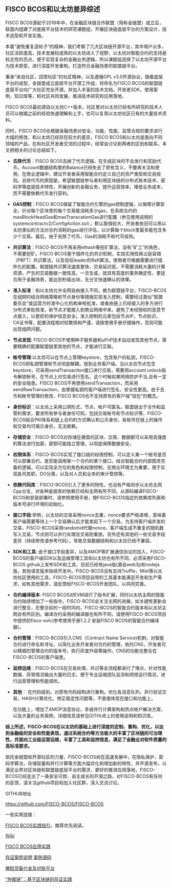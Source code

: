 ## FISCO BCOS和以太坊差异综述

FISCO BCOS源起于2016年中，在金融区块链合作联盟（简称金链盟）成立后，联盟内组建了对底层平台技术的研究课题组，开展区块链底层平台的方案设计，技术选型和开发实施。

本着“避免重复造轮子”的精神，我们考察了几大区块链开源平台，其中用户众多，社区活跃度高，技术发展较成熟的以太坊进入了视野，以太坊对智能合约的支持是标志性的亮点，便于实现复杂的金融业务逻辑，所以课题组选择了以太坊开源平台为技术原型，进行深度开发重构，打造符合金融场景的联盟链平台。

秉承“来自社区，回馈社区“的社区精神，以及遵循GPL v3.0开源协议，随着底层平台的成型，金链盟成立底层平台开源工作组，将命名为FISCO BCOS的联盟链底层平台向广大社区完全开源，并加入丰富的技术文档，开发者SDK，使用案例，知识库等，和社区共同发展，推进技术研究和应用落地。

FISCO BCOS最初源自以太坊C++版本，社区里对以太坊已经有所研究的技术人员可以根据之前的经验快速理解和上手，也可以复用以太坊社区已有的大量技术资料。

同时，FISCO BCOS也根据金融场景对安全、功能、性能、监管合规的要求进行大幅的修改，和以太坊已经存在较大的差异，FISCO BCOS和以太坊是面向不同领域的产品，在和社区开发者交流的过程中，经常会讨论到两者的区别和联系，本文把相关的讨论总结如下。

* **去除代币**：FISCO BCOS去掉了代币逻辑，在生成区块时不会发行和奖励代币。Account数据结构里的Balance已经失去了原有含义，不要再关注和使用。在商业逻辑中，建议开发者采用智能合约定义自己的资产类型和交易规则。去除代币的原因是，希望联盟链参与者利用区块链的分布式账本技术、密码学等底层技术特性，开展创新的金融业务，提升运营效率，降低业务成本，而不需要依赖代币发行获利。
* **GAS控制**：FISCO BCOS保留了智能合约引擎的gas控制逻辑，以保障计算安全，针对每个区块里的每个交易能消耗多少gas，在系统合约的maxBlockHeadGas和maxTranscationGas进行配置（参见使用说明的systemcontractv2/ConfigAction.sol），默认取值较大，开发者依旧可以用以太坊类似的方法对合约消耗的gas进行评估，以计算每个block里最多能包含多少个交易。最后，由于去除了代币，Gas的消耗不和代币挂钩。
* **共识算法**：FISCO-BCOS不再采用ethash等挖矿算法，没有“矿工”的角色，不需要挖矿。FISCO BCOS基于插件化的共识机制，实现实用性拜占庭容错（PBFT）共识算法，以及信任leader的Raft算法，使用者可根据需要进行插件化的配置。联盟链共识算法速度更快，交易延迟低，不需要消耗大量的计算资源，产生的交易数据一致性高，一旦生成，就具有高度的事务确定性，更适合用于金融场景，能达到秒级出块，无分叉快速确认的效果。
* **准入标准**：和以太坊允许全网自由接入不同，做为联盟链平台，FISCO-BCOS在组网时结合网络策略和节点身份等措施实现准入控制，需要经过类似“联盟委员会”或运营方的准中心化机构审核批准，或者由链上已经接入的多方进行分布式审批核准，新节点才能接入到商业网络中来，避免了未经授权的恶意节点接入，以更好的保护信息安全。准入控制的元素包括节点IP，节点标识，CA证书等，配置流程相对较繁琐和严谨，请按使用手册仔细操作，否则可能出现组网问题。
* **节点发现**: FISCO-BCOS不使用种子服务器和uPnP技术自动发现其他节点，需要精确的配置联盟链里其他的节点，才能进行互联。
* **帐号管理**:以太坊可以在节点上管理keystore，包含账户的私钥，FISCO-BCOS把私钥管理和节点彻底解耦，放到业务客户端。当以太坊节点包含keystore，可采用sendTransaction接口进行交易，需要用account.unlock指令解锁帐号，在节点上对交易进行签名，这个时候如果网络防护不当,会有一定的安全隐患。FISCO BCOS不再使用sendTransaction，而采用sendRawTransaction，由掌握私钥的客户端进行签名，安全性更高。由于去币和帐号管理的修改，FISCO BCOS也不支持原有的客户端"钱包“的概念。
* **身份标识**：以太坊上采用公钥形式，节点、帐户可匿名。联盟链出于合作和监管的需求，要求所有参与者身份可知，包括交易帐号和节点标识等，FISCO-BCOS结合PKI体系和链上合约的方式确认和公示身份，各帐号在链上的操作和交易均可揭示身份，无法抵赖。
* **存储安全**：FISCO-BCOS对存储在硬盘的区块、交易、数据都可以采用高强度的算法进行加密，密钥可能独立管理，以彻底保障数据安全。
* **权限体系**：FISCO-BCOS实现了接口级的权限控制，可以定义某一个帐号是否可以部署合约，是否能调用某一个合约的某个接口，结合智能合约内部图灵完备的逻辑，可以实现全方位的角色和权限控制，在商业环境尤为重要，用于实现各司其职，DO分离，以及对人员和业务的审计管控等。
* **依赖代码库**：FISCO-BCOS引入了更多的特性，也没有严格同步以太坊主网Cpp分支，对各种底层库的依赖已经和主网有所不同，从源码编译FISCO-BCOS和安装部署时，请参照使用手册，按FISCO-BCOS指定的依赖库列表和版本号进行环境的初始化。
* **接口字段**:举例，以太坊的交易采用nonce去重，nonce要求严格递增，意味着客户端需要等待上一个交易确认后才能发起下一个交易。为支持客户端并发的交易，FISCO-BCOS采用randomid代替nonce，客户端生成不重复的随机数写入交易，节点则可以并行处理且交易防重放。另外还有其他的一些交易字段差异（持续修改请参考代码），导致交易数据结构和以太坊已经不兼容。
* **SDK和工具**: 由于接口字段差异，以及AMOP等扩展通信协议的加入，FISCO-BCOS的客户端SDK以及运维管理工具和以太坊也有所不同，必须采用FISCO-BCOS github上发布SDK和工具，目前已经有java版(源自web3j)和nodejs版，其他语言版本陆续开发中。FISCO-BCOS没有支持Truffle，Mist等以太坊社区使用的工具，FISCO-BCOS项目自带的工具基本能满足开发和生产需求，如有其他需求，请反馈给FISCO-BCOS开发团队，以共同完善。
* **合约编译版本**: FISCO BCOS对EVM进行了指令扩展，同时以太坊主网的智能合约陆续增加了一些指令，FISCO-BCOS会关注主网的进展，如关键性更新会进行整合，在整合前的一段时间内，FISCO-BCOS的智能合约版本和以太坊主网会有所区别。编译合约采用的编译器也有所不同，请使用FISCO-BCOS项目中提供的fisco-solc(参考使用手册1.2.2 安装FISCO BCOS的智能合约编译器)。
* **合约管理**：FISCO-BCOS引入CNS（Contract Name Service)机制，对智能合约进行命名和寻址，以简化业务开发者对合约的管理，依托CNS，开发者可以精细的管理合约的版本号，执行灰度升级等操作。CNS的功能也整合在FISCO-BCOS的客户端里。
* **监控运维**：FISCO-BCOS在交易处理、共识等全流程都进行了埋点，针对性能数据、异常情况输出大量的日志，便于专业运维团队监测和把控运行情况，进行运营管理和性能调优。
* **其他**：
  在代码级别，对原有代码结构进行重构，优化各消息队列，并行验证交易，HASH计算优化，修正稳定性问题等，不直接体现在接口和功能上。

  在功能上，增加了AMOP消息协议，多链并行计算架构和热点帐户解决方案，以及大量的业务案例，详细信息请参见GITHUB上的使用说明和知识库。

**综上所述，FISCO-BCOS在以太坊的基础上进行深度的定制、重构、优化，以达到金融级的安全和性能表现，通过系统合约等方法极大的丰富了区块链的可治理性，并面向工业级运营运维，丰富了工具和监控信息，满足了金融业对软件质量的高标准要求。**

依托金链盟和开源社区的力量，FISCO-BCOS尚在高速发展中，在隐私保护，密码学算法，存储容量和并行计算等方面大幅优化和增加新的特性，并开源发布，以满足业界对区块链和联盟链底层平台的需求，更好的推进应用落地，FISCO-BCOS已经走出了一条安全可控、自主成长的开源之路，对FISCO-BCOS有任何的反馈，请关注github项目和加入社区群，深入交流讨论。

GITHUB地址

<https://github.com/FISCO-BCOS/FISCO-BCOS>



一些实用连接：

[FISCO BCOS实践指引](https://github.com/FISCO-BCOS/Wiki/tree/master/FISCO%20BCOS%E5%AE%9E%E8%B7%B5%E6%8C%87%E5%BC%95)，推荐优先阅读。

[Wiki](https://github.com/FISCO-BCOS/Wiki)

[FISCO BCOS应用实践](https://github.com/FISCO-BCOS/Wiki/blob/master/FISCO%20BCOS%E5%BA%94%E7%94%A8%E5%AE%9E%E8%B7%B5.pdf)

[存证案例说明](https://github.com/FISCO-BCOS/Wiki/tree/master/%E5%AD%98%E8%AF%81sample%E8%AF%B4%E6%98%8E) [案例源码](https://github.com/FISCO-BCOS/evidenceSample)

[微粒贷备付金及对账平台](https://github.com/FISCO-BCOS/Wiki/blob/master/%E3%80%90FISCO%20BCOS%E5%BA%94%E7%94%A8%E6%A1%88%E4%BE%8B%E3%80%91%E5%BE%AE%E7%B2%92%E8%B4%B7%E6%9C%BA%E6%9E%84%E9%97%B4%E5%AF%B9%E8%B4%A6%E5%B9%B3%E5%8F%B0/README.md)

[“仲裁链”：基于区块链的存证实践](https://github.com/FISCO-BCOS/Wiki/blob/master/%E3%80%90FISCO%20BCOS%E6%A1%88%E4%BE%8B%E4%BB%8B%E7%BB%8D%E3%80%91%E2%80%9C%E4%BB%B2%E8%A3%81%E9%93%BE%E2%80%9D%EF%BC%9A%E5%9F%BA%E4%BA%8E%E5%8C%BA%E5%9D%97%E9%93%BE%E7%9A%84%E5%AD%98%E8%AF%81%E5%AE%9E%E8%B7%B5/README.md)